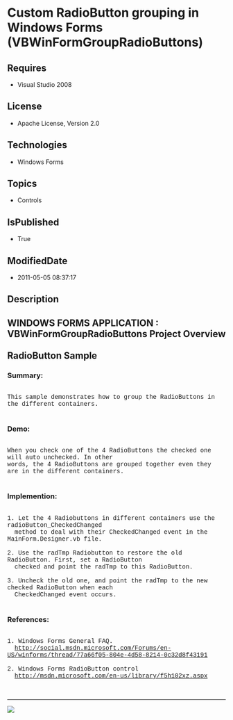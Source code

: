 # Custom RadioButton grouping in Windows Forms (VBWinFormGroupRadioButtons)
## Requires
* Visual Studio 2008
## License
* Apache License, Version 2.0
## Technologies
* Windows Forms
## Topics
* Controls
## IsPublished
* True
## ModifiedDate
* 2011-05-05 08:37:17
## Description

<p style="font-family:Courier New"></p>
<h2>WINDOWS FORMS APPLICATION : VBWinFormGroupRadioButtons Project Overview<br>
<br>
RadioButton Sample<br>
</h2>
<p style="font-family:Courier New"></p>
<h3>Summary:</h3>
<p style="font-family:Courier New"><br>
This sample demonstrates how to group the RadioButtons in the different containers.<br>
&nbsp; <br>
</p>
<h3>Demo:</h3>
<p style="font-family:Courier New"><br>
When you check one of the 4 RadioButtons the checked one will auto unchecked. In other<br>
words, the 4 RadioButtons are grouped together even they are in the different containers.<br>
<br>
</p>
<h3>Implemention:</h3>
<p style="font-family:Courier New"><br>
1. Let the 4 Radiobuttons in different containers use the radioButton_CheckedChanged
<br>
&nbsp; method to deal with their CheckedChanged event in the MainForm.Designer.vb file.<br>
&nbsp; <br>
2. Use the radTmp Radiobutton to restore the old RadioButton. First, set a RadioButton
<br>
&nbsp; checked and point the radTmp to this RadioButton.<br>
&nbsp; <br>
3. Uncheck the old one, and point the radTmp to the new checked RadioButton when each
<br>
&nbsp; CheckedChanged event occurs.<br>
<br>
</p>
<h3>References:</h3>
<p style="font-family:Courier New"><br>
1. Windows Forms General FAQ.<br>
&nbsp; <a target="_blank" href="http://social.msdn.microsoft.com/Forums/en-US/winforms/thread/77a66f05-804e-4d58-8214-0c32d8f43191">
http://social.msdn.microsoft.com/Forums/en-US/winforms/thread/77a66f05-804e-4d58-8214-0c32d8f43191</a><br>
&nbsp; <br>
2. Windows Forms RadioButton control<br>
&nbsp; <a target="_blank" href="http://msdn.microsoft.com/en-us/library/f5h102xz.aspx">
http://msdn.microsoft.com/en-us/library/f5h102xz.aspx</a><br>
&nbsp; <br>
<br>
</p>
<hr>
<div><a href="http://go.microsoft.com/?linkid=9759640" style="margin-top:3px"><img src="http://bit.ly/onecodelogo">
</a></div>

